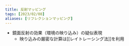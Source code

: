```yaml
---
title: 反射マッピング
tags: [2023/02/08]
aliases: [リフレクションマッピング]
---
```


- 鏡面反射の効果（環境の映り込み）の疑似表現
	- 映り込みの厳密な計算は[[レイトレーシング法]]を利用